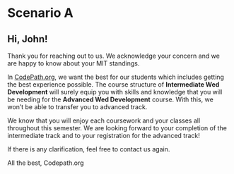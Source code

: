 # Scenario A
## Hi, John!

Thank you for reaching out to us. We acknowledge your concern and we are happy to know about your MIT standings.

In [CodePath.org](https://www.codepath.org/), we want the best for our students which includes getting the best experience possible. The course structure of **Intermediate Wed Development** will surely equip you with skills and knowledge that you will be needing for the **Advanced Wed Development** course. With this, we won’t be able to transfer you to advanced track.

We know that you will enjoy each coursework and your classes all throughout this semester.
We are looking forward to your completion of the intermediate track and to your registration for the advanced track!

If there is any clarification, feel free to contact us again.

All the best,
Codepath.org
